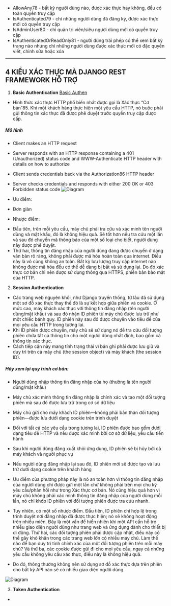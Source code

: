 * AllowAny78 - bất kỳ người dùng nào, được xác thực hay không, đều có toàn quyền truy cập
* IsAuthenticated79 - chỉ những người dùng đã đăng ký, được xác thực mới có quyền truy cập
* IsAdminUser80 - chỉ quản trị viên/siêu người dùng mới có quyền truy cập
* IsAuthenticatedOrReadOnly81 - người dùng trái phép có thể xem bất kỳ trang nào nhưng chỉ những người dùng được xác thực mới có đặc quyền viết, chỉnh sửa hoặc xóa

***
## 4 KIỂU XÁC THỰC MÀ DJANGO REST FRAMEWORK HỖ TRỢ
1. **Basic Authentication** [Basic Authen](https://www.rfc-editor.org/rfc/rfc7617)
- Hình thức xác thực HTTP phổ biến nhất được gọi là Xác thực “Cơ bản”85. Khi một
khách hàng thực hiện một yêu cầu HTTP, nó buộc phải gửi thông tin xác thực đã được phê duyệt trước
quyền truy cập được cấp.
##### Mô hình
* Client makes an HTTP request
* Server responds with an HTTP response containing a 401 (Unauthorized) status code and
WWW-Authenticate HTTP header with details on how to authorize
* Client sends credentials back via the Authorization86 HTTP header
* Server checks credentials and responds with either 200 OK or 403 Forbidden status code
![Diagram](https://developer.mozilla.org/en-US/docs/Web/HTTP/Authentication/http-auth-sequence-diagram.png)

* Ưu điểm:
- Đơn giản
* Nhược điểm:
- Đầu tiên, trên mỗi yêu cầu, máy chủ phải tra cứu và xác minh tên người dùng và mật khẩu, đó là không hiệu quả. Sẽ tốt hơn nếu tra cứu một lần và sau đó chuyển mã thông báo của một số loại cho biết, người dùng này được phê duyệt.
- Thứ hai, thông tin đăng nhập của người dùng đang được chuyển ở dạng văn bản rõ ràng, không phải được mã hóa hoàn toàn qua internet. Điều này là vô cùng không an toàn. Bất kỳ lưu lượng truy cập internet nào không được mã hóa đều có thể dễ dàng bị bắt và sử dụng lại. Do đó xác thực cơ bản chỉ nên được sử dụng thông qua HTTPS, phiên bản bảo mật của HTTP.

2. **Session Authentication**
- Các trang web nguyên khối, như Django truyền thống, từ lâu đã sử dụng một sơ đồ xác thực thay thế
đó là sự kết hợp giữa phiên và cookie. Ở mức cao, máy khách xác thực với
thông tin đăng nhập (tên người dùng/mật khẩu) và sau đó nhận ID phiên từ máy chủ được lưu trữ
như một chiếc bánh quy. ID phiên này sau đó được chuyển vào tiêu đề của mọi yêu cầu HTTP trong tương lai.
- Khi ID phiên được chuyển, máy chủ sẽ sử dụng nó để tra cứu đối tượng phiên chứa tất cả
thông tin cho một người dùng nhất định, bao gồm cả thông tin xác thực.
- Cách tiếp cận này mang tính trạng thái vì bản ghi phải được lưu giữ và duy trì trên cả máy chủ (the session object) và máy khách (the session ID).
##### Hãy xem lại quy trình cơ bản:
* Người dùng nhập thông tin đăng nhập của họ (thường là tên người dùng/mật khẩu)
* Máy chủ xác minh thông tin đăng nhập là chính xác và tạo một đối tượng phiên mà sau đó
được lưu trữ trong cơ sở dữ liệu
* Máy chủ gửi cho máy khách ID phiên—không phải bản thân đối tượng phiên—được lưu dưới dạng
cookie trên trình duyệt
* Đối với tất cả các yêu cầu trong tương lai, ID phiên được bao gồm dưới dạng tiêu đề HTTP và nếu được xác minh bởi
cơ sở dữ liệu, yêu cầu tiến hành
* Sau khi người dùng đăng xuất khỏi ứng dụng, ID phiên sẽ bị hủy bởi cả máy khách và
người phục vụ
* Nếu người dùng đăng nhập lại sau đó, ID phiên mới sẽ được tạo và lưu trữ dưới dạng cookie trên
khách hàng

* Ưu điểm của phương pháp này là nó an toàn hơn vì thông tin đăng nhập của người dùng chỉ được gửi một lần chứ không phải trên mọi chu kỳ yêu cầu/phản hồi như trong Xác thực cơ bản. Nó cũng hiệu quả hơn vì máy chủ không phải xác minh thông tin đăng nhập của người dùng mỗi lần, nó chỉ khớp ID phiên với đối tượng phiên được tra cứu nhanh.
* Tuy nhiên, có một số nhược điểm. Đầu tiên, ID phiên chỉ hợp lệ trong trình duyệt nơi đăng nhập đã được thực hiện; nó sẽ không hoạt động trên nhiều miền. Đây là một vấn đề hiển nhiên khi một API cần hỗ trợ nhiều giao diện người dùng như trang web và ứng dụng dành cho thiết bị di động. Thứ hai, các đối tượng phiên phải được cập nhật, điều này có thể gây khó khăn trong các trang web lớn có nhiều máy chủ. Làm thế nào để bạn duy trì tính chính xác của một đối tượng phiên trên mỗi máy chủ? Và thứ ba, các cookie được gửi đi cho mọi yêu cầu, ngay cả những yêu cầu không yêu cầu xác thực, điều này là không hiệu quả.
- Do đó, thông thường không nên sử dụng sơ đồ xác thực dựa trên phiên cho bất kỳ API nào
sẽ có nhiều giao diện người dùng.

![Diagram](https://images.viblo.asia/full/e428d454-c208-451a-9586-69c9d68cc308.png)

3. **Token Authentication**
-
